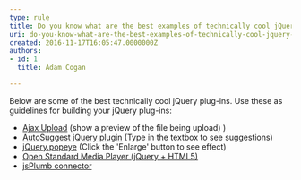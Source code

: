 ```yaml
---
type: rule
title: Do you know what are the best examples of technically cool jQuery plug-ins?
uri: do-you-know-what-are-the-best-examples-of-technically-cool-jquery-plug-ins
created: 2016-11-17T16:05:47.0000000Z
authors:
- id: 1
  title: Adam Cogan

---
```


Below are some of the best technically cool jQuery plug-ins. Use these as guidelines for building your jQuery plug-ins:

- [Ajax Upload](http&#58;//www.zurb.com/playground/ajax_upload) (show a preview of the file being upload) )
- [AutoSuggest jQuery plugin](http&#58;//drew.tenderapp.com/kb/autosuggest-jquery-plugin) (Type in the textbox to see suggestions)
- [jQuery.popeye](http&#58;//www.avatar.co.nz/examples/jquery/popeye/) (Click the 'Enlarge' button to see effect)
- [Open Standard Media Player (jQuery + HTML5)](http&#58;//www.mediafront.org/project/osmplayer)
- [jsPlumb connector](http&#58;//morrisonpitt.com/jsPlumb/html/jquery/demo.html)
